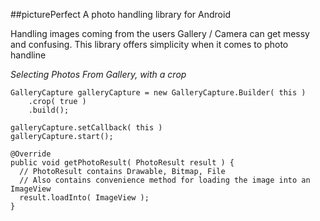 ##picturePerfect
A photo handling library for Android 

Handling images coming from the users Gallery / Camera can get messy and confusing. This library offers simplicity when it comes to photo handline

_Selecting Photos From Gallery, with a crop_

```
GalleryCapture galleryCapture = new GalleryCapture.Builder( this )
    .crop( true )
    .build();
    
galleryCapture.setCallback( this )
galleryCapture.start();

@Override
public void getPhotoResult( PhotoResult result ) {
  // PhotoResult contains Drawable, Bitmap, File 
  // Also contains convenience method for loading the image into an ImageView
  result.loadInto( ImageView );
}
```
